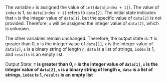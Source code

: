 The variable `x` is assigned the value of `int(data[index + 1])`. The value of `index` is 1, so `data[index + 1]` refers to `data[2]`. The initial state indicates that `n` is the integer value of `data[1]`, but the specific value of `data[2]` is not provided. Therefore, `x` will be assigned the integer value of `data[2]`, which is unknown.

The other variables remain unchanged. Therefore, the output state is: `T` is greater than 0, `n` is the integer value of `data[1]`, `x` is the integer value of `data[2]`, `s` is a binary string of length `n`, `data` is a list of strings, `index` is 1, and `results` is an empty list.

Output State: **`T` is greater than 0, `n` is the integer value of `data[1]`, `x` is the integer value of `data[2]`, `s` is a binary string of length `n`, `data` is a list of strings, `index` is 1, `results` is an empty list**